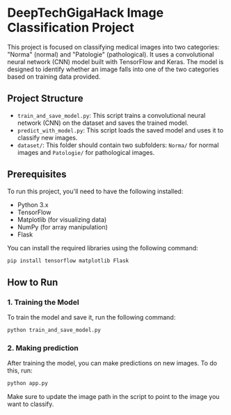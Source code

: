 # DeepTechGigaHack Image Classification Project

This project is focused on classifying medical images into two categories: "Norma" (normal) and "Patologie" (pathological). It uses a convolutional neural network (CNN) model built with TensorFlow and Keras. The model is designed to identify whether an image falls into one of the two categories based on training data provided.

## Project Structure

- `train_and_save_model.py`: This script trains a convolutional neural network (CNN) on the dataset and saves the trained model.
- `predict_with_model.py`: This script loads the saved model and uses it to classify new images.
- `dataset/`: This folder should contain two subfolders: `Norma/` for normal images and `Patologie/` for pathological images.

## Prerequisites

To run this project, you'll need to have the following installed:

- Python 3.x
- TensorFlow
- Matplotlib (for visualizing data)
- NumPy (for array manipulation)
- Flask

You can install the required libraries using the following command:

```bash
pip install tensorflow matplotlib Flask
```

## How to Run

### 1. Training the Model

To train the model and save it, run the following command:

```bash
python train_and_save_model.py
```

### 2. Making prediction

After training the model, you can make predictions on new images. To do this, run:

```bash
python app.py
```

Make sure to update the image path in the script to point to the image you want to classify.
